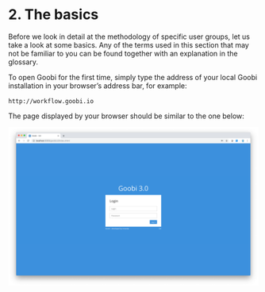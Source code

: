 # 2.  The basics

Before we look in detail at the methodology of specific user groups, let us take a look at some basics. Any of the terms used in this section that may not be familiar to you can be found together with an explanation in the glossary.

To open Goobi for the first time, simply type the address of your local Goobi installation in your browser’s address bar, for example:

```text
http://workflow.goobi.io
```

The page displayed by your browser should be similar to the one below:

![Goobi start page](../../.gitbook/assets/30-01e.png)


